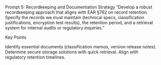 Prompt 5: Recordkeeping and Documentation Strategy
“Develop a robust recordkeeping approach that aligns with EAR §762 on record retention. Specify the records we must maintain (technical specs, classification justifications, encryption test results), the retention period, and a retrieval system for internal audits or regulatory inquiries.”

Key Points

Identify essential documents (classification memos, version release notes).
Determine secure storage solutions with quick retrieval.
Align with regulatory retention timelines.